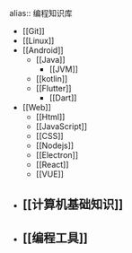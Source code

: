 alias:: 编程知识库

- [[Git]]
- [[Linux]]
- [[Android]]
	- [[Java]]
		- [[JVM]]
	- [[kotlin]]
	- [[Flutter]]
		- [[Dart]]
- [[Web]]
	- [[Html]]
	- [[JavaScript]]
	- [[CSS]]
	- [[Nodejs]]
	- [[Electron]]
	- [[React]]
	- [[VUE]]
- [[计算机基础知识]]
	-
- [[编程工具]]
	-